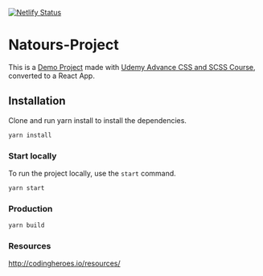 [![Netlify Status](https://api.netlify.com/api/v1/badges/c044a934-0ebb-4ccb-9951-b8e728675a04/deploy-status)](https://app.netlify.com/sites/natours-react-project/deploys)

# Natours-Project

This is a [Demo Project](https://natours-react-project.netlify.app/) made with [ Udemy Advance CSS and SCSS Course](https://github.com/jonasschmedtmann/advanced-css-course), converted to a React App.

## Installation

Clone and run yarn install to install the dependencies.

```bash
yarn install
```

### Start locally

To run the project locally, use the `start` command.

```bash
yarn start
```

### Production

```bash
yarn build
```

### Resources

http://codingheroes.io/resources/
